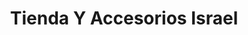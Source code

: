 ---
title: "Tienda Y Accesorios Israel"
url: /mazatenango/tienda-y-accesorios-israel/
shop: quiosco
---